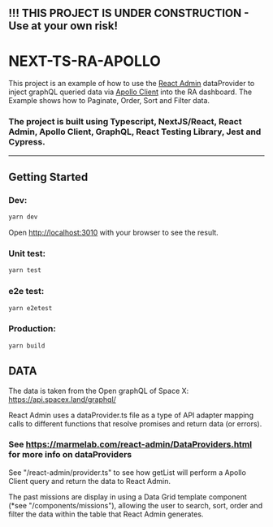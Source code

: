 ## !!! THIS PROJECT IS UNDER CONSTRUCTION - Use at your own risk! 

# NEXT-TS-RA-APOLLO

This project is an example of how to use the [React Admin](https://marmelab.com/react-admin/) dataProvider to inject graphQL queried data via [Apollo Client](https://www.apollographql.com/docs/react/) into the RA dashboard. The Example shows how to Paginate, Order, Sort and Filter data.

### The project is built using Typescript, NextJS/React, React Admin, Apollo Client, GraphQL, React Testing Library, Jest and Cypress.
----------------------------------------------------------------------------------------------


## Getting Started

### Dev:

```bash
yarn dev
```
Open [http://localhost:3010](http://localhost:3010) with your browser to see the result.

### Unit test:
```bash
yarn test
```

### e2e test:
```bash
yarn e2etest
```

### Production:
```bash
yarn build
```

## DATA

The data is taken from the Open graphQL of Space X: https://api.spacex.land/graphql/

React Admin uses a dataProvider.ts file as a type of API adapter mapping calls to different functions that resolve promises and return data (or errors). 

### See https://marmelab.com/react-admin/DataProviders.html for more info on dataProviders

See "/react-admin/provider.ts" to see how getList will perform a Apollo Client query and return the data to React Admin.

The past missions are display in using a Data Grid template component (*see "/components/missions"), allowing the user to search, sort, order and filter the data within the table that React Admin generates.


